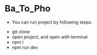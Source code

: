 # Ba_To_Pho
+ You can run project by following steps:
- git clone <url>
- open project, and open with terminal
- npm i
- npm run dev
